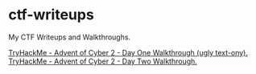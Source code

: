 # ctf-writeups
My CTF Writeups and Walkthroughs.

<a href="THM - AOC2 - DayOne">TryHackMe - Advent of Cyber 2 - Day One Walkthrough (ugly text-ony).</a>
<br>
<a href="TryHackMe_-_Advent_of_Cyber_2--The_Elf_Strikes_Back!--Day_Two_Challenges.txt">TryHackMe - Advent of Cyber 2 - Day Two Walkthrough.</a>
